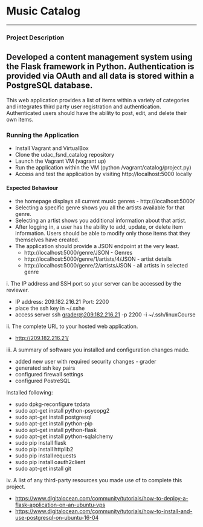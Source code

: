 # Music Catalog
---
### Project Description
Developed a content management system using the Flask framework in Python. Authentication is provided via OAuth and all data is stored within a PostgreSQL database.
---
This web application provides a list of items within a variety of categories and integrates third party user registration and authentication. Authenticated users should have the ability to post, edit, and delete their own items.

### Running the Application

* Install Vagrant and VirtualBox
* Clone the udac_fsnd_catalog repository
* Launch the Vagrant VM (vagrant up)
* Run the application within the VM (python /vagrant/catalog/project.py)
* Access and test the application by visiting http://localhost:5000 locally


#### Expected Behaviour
* the homepage displays all current music genres - http://localhost:5000/
* Selecting a specific genre shows you all the artists available for that genre.
* Selecting an artist shows you additional information about that artist.
* After logging in, a user has the ability to add, update, or delete item information. Users should be able to modify only those items that they themselves have created.
* The application should provide a JSON endpoint at the very least.
    * http://localhost:5000/genre/JSON - Genres
    * http://localhost:5000/genre/1/artists/4/JSON - artist details
    * http://localhost:5000/genre/2/artists/JSON - all artists in selected genre

i. The IP address and SSH port so your server can be accessed by the reviewer.

- IP address: 209.182.216.21 Port: 2200
- place the ssh key in ~/.sshe
- access server ssh grader@209.182.216.21 -p 2200 -i ~/.ssh/linuxCourse

ii. The complete URL to your hosted web application.

- http://209.182.216.21/

iii. A summary of software you installed and configuration changes made.

* added new user with required security changes - grader
* generated ssh key pairs
* configured firewall settings
* configured PostreSQL


Installed following:

* sudo dpkg-reconfigure tzdata
* sudo apt-get install python-psycopg2
* sudo apt-get install postgresql
* sudo apt-get install python-pip
* sudo apt-get install python-flask
* sudo apt-get install python-sqlalchemy
* sudo pip install flask
* sudo pip install httplib2
* sudo pip install requests
* sudo pip install oauth2client
* sudo apt-get install git



iv. A list of any third-party resources you made use of to complete this project.

- https://www.digitalocean.com/community/tutorials/how-to-deploy-a-flask-application-on-an-ubuntu-vps
- https://www.digitalocean.com/community/tutorials/how-to-install-and-use-postgresql-on-ubuntu-16-04
